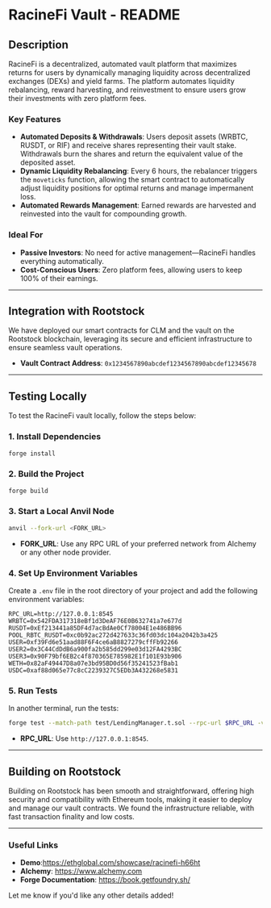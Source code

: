 # RacineFi Vault - README

## **Description**
RacineFi is a decentralized, automated vault platform that maximizes returns for users by dynamically managing liquidity across decentralized exchanges (DEXs) and yield farms. The platform automates liquidity rebalancing, reward harvesting, and reinvestment to ensure users grow their investments with zero platform fees.

### **Key Features**
- **Automated Deposits & Withdrawals**: Users deposit assets (WRBTC, RUSDT, or RIF) and receive shares representing their vault stake. Withdrawals burn the shares and return the equivalent value of the deposited asset.
- **Dynamic Liquidity Rebalancing**: Every 6 hours, the rebalancer triggers the `moveticks` function, allowing the smart contract to automatically adjust liquidity positions for optimal returns and manage impermanent loss.
- **Automated Rewards Management**: Earned rewards are harvested and reinvested into the vault for compounding growth.

### **Ideal For**
- **Passive Investors**: No need for active management—RacineFi handles everything automatically.
- **Cost-Conscious Users**: Zero platform fees, allowing users to keep 100% of their earnings.

---

## **Integration with Rootstock**
We have deployed our smart contracts for CLM and the vault on the Rootstock blockchain, leveraging its secure and efficient infrastructure to ensure seamless vault operations.

- **Vault Contract Address**: `0x1234567890abcdef1234567890abcdef12345678` 
---

## **Testing Locally**

To test the RacineFi vault locally, follow the steps below:

### **1. Install Dependencies**
```bash
forge install
```

### **2. Build the Project**
```bash
forge build
```

### **3. Start a Local Anvil Node**
```bash
anvil --fork-url <FORK_URL>
```
- **FORK_URL**: Use any RPC URL of your preferred network from Alchemy or any other node provider.

### **4. Set Up Environment Variables**

Create a `.env` file in the root directory of your project and add the following environment variables:

```env
RPC_URL=http://127.0.0.1:8545
WRBTC=0x542FDA317318eBf1d3DeAF76E0B632741a7e677d
RUSDT=0xEf213441a85DF4d7acBdAe0Cf78004E1e486BB96
POOL_RBTC_RUSDT=0xc0b92ac272d427633c36fd03dc104a2042b3a425
USER=0xf39Fd6e51aad88F6F4ce6aB8827279cffFb92266
USER2=0x3C44CdDdB6a900fa2b585dd299e03d12FA4293BC
USER3=0x90F79bf6EB2c4f870365E785982E1f101E93b906
WETH=0x82aF49447D8a07e3bd95BD0d56f35241523fBab1
USDC=0xaf88d065e77c8cC2239327C5EDb3A432268e5831
```

### **5. Run Tests**
In another terminal, run the tests:
```bash
forge test --match-path test/LendingManager.t.sol --rpc-url $RPC_URL -vv
```
- **RPC_URL**: Use `http://127.0.0.1:8545`.

---

## **Building on Rootstock**
Building on Rootstock has been smooth and straightforward, offering high security and compatibility with Ethereum tools, making it easier to deploy and manage our vault contracts. We found the infrastructure reliable, with fast transaction finality and low costs.

---

### **Useful Links**
- **Demo**:https://ethglobal.com/showcase/racinefi-h66ht
- **Alchemy**: https://www.alchemy.com
- **Forge Documentation**: https://book.getfoundry.sh/

Let me know if you'd like any other details added!
